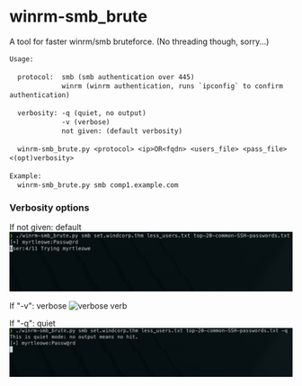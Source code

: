 # winrm-smb_brute
A tool for faster winrm/smb bruteforce. (No threading though, sorry...)

```shell
Usage:  

  protocol:  smb (smb authentication over 445)
             winrm (winrm authentication, runs `ipconfig` to confirm authentication)

  verbosity: -q (quiet, no output)
             -v (verbose)
             not given: (default verbosity)

  winrm-smb_brute.py <protocol> <ip>OR<fqdn> <users_file> <pass_file> <(opt)verbosity>

Example:
  winrm-smb_brute.py smb comp1.example.com
```

### Verbosity options

If not given: default
![default verb](https://github.com/Dogru-Isim/winrm-smb_brute/blob/main/img/default_verb.png?raw=true)

If "-v": verbose
![verbose verb](https://github.com/Dogru-Isim/winrm-smb_brute/blob/main/img/vebrose_verb.png?raw=true)

If "-q": quiet
![default verb](https://github.com/Dogru-Isim/winrm-smb_brute/blob/main/img/quiet_verb.png?raw=true)
